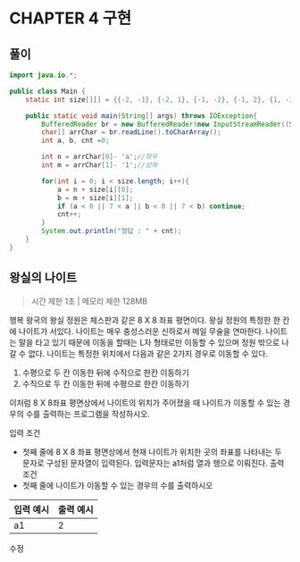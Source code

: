 # CHAPTER 4 구현

## 풀이

```java
import java.io.*;

public class Main {
    static int size[][] = {{-2, -1}, {-2, 1}, {-1, -2}, {-1, 2}, {1, -2}, {1, 2}, {2, -1}, {2, 1}};

    public static void main(String[] args) throws IOException{
        BufferedReader br = new BufferedReader(new InputStreamReader((System.in)));
        char[] arrChar = br.readLine().toCharArray();
        int a, b, cnt =0;

        int n = arrChar[0]- 'a';//좌우
        int m = arrChar[1]- '1';//상하

        for(int i = 0; i < size.length; i++){
            a = n + size[i][0];
            b = m + size[i][1];
            if (a < 0 || 7 < a || b < 0 || 7 < b) continue;
            cnt++;
        }
        System.out.println("정답 : " + cnt);
    }
}
```

## 왕실의 나이트

> 시간 제한 1초 | 메모리 제한 128MB

행복 왕국의 왕실 정원은 체스판과 같은 8 X 8 좌표 평면이다. 왕실 정원의 특정한 한 칸에 나이트가 서있다. 나이트는 매우 충성스러운 신하로서 메일 무술을 연마한다.
나이트는 말을 타고 있기 때문에 이동을 할때는 L자 형태로만 이동할 수 있으며 정원 밖으로 나갈 수 없다.
나이트는 특정한 위치에서 다음과 같은 2가지 경우로 이동할 수 있다.
  1. 수평으로 두 칸 이동한 뒤에 수직으로 한칸 이동하기
  2. 수직으로 두 칸 이동한 뒤에 수평으로 한칸 이동하기
  
이처럼 8 X 8좌표 평면상에서 나이트의 위치가 주어졌을 때 나이트가 이동할 수 있는 경우의 수를 출력하는 프로그램을 작성하시오.

입력 조건 
   - 첫째 줄에 8 X 8 좌표 평면상에서 현재 나이트가 위치한 곳의 좌표를 나타내는 두 문자로 구성된 문자열이 입력된다.
     입력문자는 a1처럼 열과 행으로 이뤄진다.
 출력 조건
   - 첫째 줄에 나이트가 이동할 수 있는 경우의 수를 출력하시오
  
  
  | 입력 예시 | 출력 예시 |
| ----------|-----------|
|a1 |   2  |

수정 
